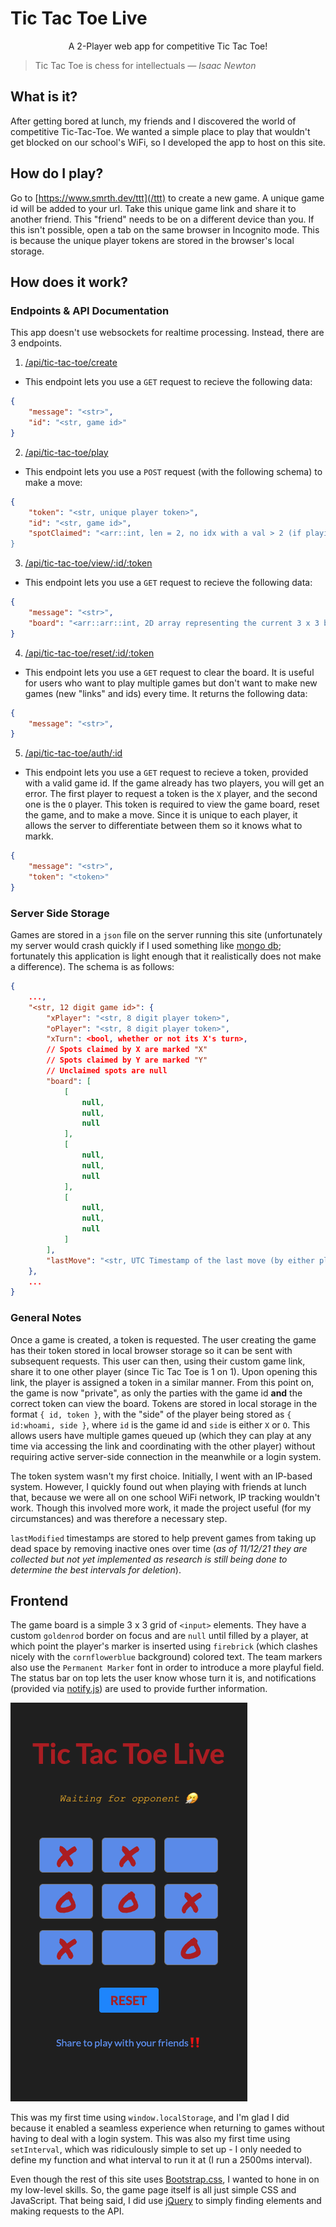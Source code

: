 # Tic Tac Toe Live
<p align="center">A 2-Player web app for competitive Tic Tac Toe!</p>

> Tic Tac Toe is chess for intellectuals <cite>&mdash; Isaac Newton</cite>

## What is it?
After getting bored at lunch, my friends and I discovered the world of competitive Tic-Tac-Toe. We wanted a simple place to play that wouldn't get blocked on our school's WiFi, so I developed the app to host on this site.

## How do I play?
Go to [https://www.smrth.dev/ttt](/ttt) to create a new game. A unique game id will be added to your url. Take this unique game link and share it to another friend. This "friend" needs to be on a different device than you. If this isn't possible, open a tab on the same browser in Incognito mode. This is because the unique player tokens are stored in the browser's local storage.

## How does it work?

### Endpoints & API Documentation
This app doesn't use websockets for realtime processing. Instead, there are 3 endpoints.

1. [/api/tic-tac-toe/create](/api/tic-tac-toe/create)
- This endpoint lets you use a `GET` request to recieve the following data:

```json
{
    "message": "<str>",
    "id": "<str, game id>"
}
```

2. [/api/tic-tac-toe/play](/api/tic-tac-toe/play)
- This endpoint lets you use a `POST` request (with the following schema) to make a move:

```json
{
    "token": "<str, unique player token>",
    "id": "<str, game id>",
    "spotClaimed": "<arr::int, len = 2, no idx with a val > 2 (if playing 3 x 3), eg. [1, 1]>
}
```

3. [/api/tic-tac-toe/view/:id/:token](/api/tic-tac-toe/view/:id/:token)
- This endpoint lets you use a `GET` request to recieve the following data:

```json
{
    "message": "<str>",
    "board": "<arr::arr::int, 2D array representing the current 3 x 3 board>"
}
```

4. [/api/tic-tac-toe/reset/:id/:token](/api/tic-tac-toe/reset/:id/:token)
- This endpoint lets you use a `GET` request to clear the board. It is useful for users who want to play multiple games but don't want to make new games (new "links" and ids) every time. It returns the following data:

```json
{
    "message": "<str>",
}
```

5. [/api/tic-tac-toe/auth/:id](/api/tic-tac-toe/auth/:id)
- This endpoint lets you use a `GET` request to recieve a token, provided with a valid game id. If the game already has two players, you will get an error. The first player to request a token is the `X` player, and the second one is the `O` player. This token is required to view the game board, reset the game, and to make a move. Since it is unique to each player, it allows the server to differentiate between them so it knows what to markk.

```json
{
    "message": "<str>",
    "token": "<token>"
}
```

### Server Side Storage
Games are stored in a `json` file on the server running this site (unfortunately my server would crash quickly if I used something like [mongo db](https://www.mongodb.com/); fortunately this application is light enough that it realistically does not make a difference). The schema is as follows:
```json
{
    ...,
    "<str, 12 digit game id>": {
        "xPlayer": "<str, 8 digit player token>",
        "oPlayer": "<str, 8 digit player token>",
        "xTurn": <bool, whether or not its X's turn>,
        // Spots claimed by X are marked "X"
        // Spots claimed by Y are marked "Y"
        // Unclaimed spots are null
        "board": [
            [
                null,
                null,
                null
            ],
            [
                null,
                null,
                null
            ],
            [
                null,
                null,
                null
            ]
        ],
        "lastMove": "<str, UTC Timestamp of the last move (by either player)>"
    },
    ...
}
```

### General Notes
Once a game is created, a token is requested. The user creating the game has their token stored in local browser storage so it can be sent with subsequent requests. This user can then, using their custom game link, share it to one other player (since Tic Tac Toe is 1 on 1). Upon opening this link, the player is assigned a token in a similar manner. From this point on, the game is now "private", as only the parties with the game id **and** the correct token can view the board. Tokens are stored in local storage in the format `{ id, token }`, with the "side" of the player being stored as `{ id:whoami, side }`, where `id` is the game id and `side` is either `X` or `O`. This allows users have multiple games queued up (which they can play at any time via accessing the link and coordinating with the other player) without requiring active server-side connection in the meanwhile or a login system.

The token system wasn't my first choice. Initially, I went with an IP-based system. However, I quickly found out when playing with friends at lunch that, because we were all on one school WiFi network, IP tracking wouldn't work. Though this involved more work, it made the project useful (for my circumstances) and was therefore a necessary step.

`lastModified` timestamps are stored to help prevent games from taking up dead space by removing inactive ones over time (*as of 11/12/21 they are collected but not yet implemented as research is still being done to determine the best intervals for deletion*).

## Frontend
The game board is a simple 3 x 3 grid of `<input>` elements. They have a custom `goldenrod` border on focus and are `null` until filled by a player, at which point the player's marker is inserted using `firebrick` (which clashes nicely with the `cornflowerblue` background) colored text. The team markers also use the `Permanent Marker` font in order to introduce a more playful field. The status bar on top lets the user know whose turn it is, and notifications (provided via [notify.js](https://notifyjs.jpillora.com/)) are used to provide further information.

![Tic Tac Toe Live UI](/assets/img/ttt-live.png)

This was my first time using `window.localStorage`, and I'm glad I did because it enabled a seamless experience when returning to games without having to deal with a login system. This was also my first time using `setInterval`, which was ridiculously simple to set up - I only needed to define my function and what interval to run it at (I run a 2500ms interval).

Even though the rest of this site uses [Bootstrap.css](https://getbootstrap.com/docs/3.4/css/), I wanted to hone in on my low-level skills. So, the game page itself is all just simple CSS and JavaScript. That being said, I did use [jQuery](https://jquery.com/) to simply finding elements and making requests to the API.